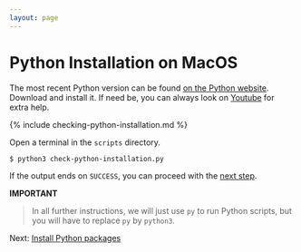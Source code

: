 ```yaml
---
layout: page
---
```


# Python Installation on MacOS

The most recent Python version can be found [on the Python website](https://www.python.org/downloads/).
Download and install it.
If need be, you can always look on [Youtube](https://youtu.be/36Uu4Gn_A3o?t=112) for extra help.

{% include checking-python-installation.md %}

Open a terminal in the `scripts` directory.

```bash
$ python3 check-python-installation.py
```

If the output ends on `SUCCESS`, you can proceed with the [next step](python-packages.md).

**IMPORTANT**

> In all further instructions, we will just use `py` to run Python scripts, but you will have to replace `py` by `python3`.

Next: [Install Python packages](packages.md)
